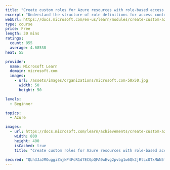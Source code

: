 ```yaml
---
title: "Create custom roles for Azure resources with role-based access control (RBAC)"
excerpt: "Understand the structure of role definitions for access control. Identify the role properties to use that define your custom role permissions. Create a custom Azure role and assign to a user."
webUrl: https://docs.microsoft.com/en-us/learn/modules/create-custom-azure-roles-with-rbac/
type: course
price: Free
length: 30 mins
ratings:
  count: 855
  average: 4.68538
heat: 55

provider:
  name: Microsoft Learn
  domain: microsoft.com
  images:
    - url: /assets/images/organizations/microsoft.com-50x50.jpg
      width: 50
      height: 50

levels:
  - Beginner

topics:
  - Azure

images:
  - url: https://docs.microsoft.com/learn/achievements/create-custom-azure-roles-with-rbac-social.png
    width: 800
    height: 400
    isCached: true
    title: "Create custom roles for Azure resources with role-based access control (RBAC)"

secured: "QLh3JaJMOuggiZnjkP4FcR1d7ECGpQFA0wEvg2pvbg1w6Qk2jRtLcOTxMWN5faR+3ugVNngPlnvOK9nVx0Zs9sazVLivoeyqqyNjrX9PZ5xrz6Q5xt6U+Fvewl9xEAMTRLkTJTbHCnN9LlQ3QqG/ZRN4yO0Aos7xeONnevBFH9NjEgdAW7bHUONfve0qloRxDXRzeKBF8U71El2OQr3JDLv46LZ1QtqKjx4M5K7BYNjN5PaUitIbItQH6RmVPdoLzwiaw/ozAObvTvmeFNP+sSqk7kuNzG39S+4rL8ehu7GtFDtEq/M7on3lyAXnNFN0QKRuin60+Sqya1hsO9/yVrn+3CuFKLSmTjvXeqo3yg0rl/1269wKoB2kHVJd/JBBqPWgUErwT0Cdkubw2kXUyw==;7XQnugCKUXsKOdqvFAv2tw=="
---
```


